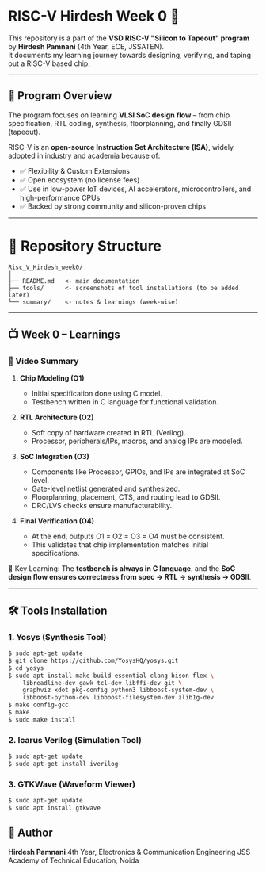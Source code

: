 
# RISC-V Hirdesh Week 0 🚀

This repository is a part of the **VSD RISC-V "Silicon to Tapeout" program** by **Hirdesh Pamnani** (4th Year, ECE, JSSATEN).  
It documents my learning journey towards designing, verifying, and taping out a RISC-V based chip.

---

## 📖 Program Overview
The program focuses on learning **VLSI SoC design flow** – from chip specification, RTL coding, synthesis, floorplanning, and finally GDSII (tapeout).  

RISC-V is an **open-source Instruction Set Architecture (ISA)**, widely adopted in industry and academia because of:
- ✅ Flexibility & Custom Extensions  
- ✅ Open ecosystem (no license fees)  
- ✅ Use in low-power IoT devices, AI accelerators, microcontrollers, and high-performance CPUs  
- ✅ Backed by strong community and silicon-proven chips  

---

# 📂 Repository Structure

```
Risc_V_Hirdesh_week0/
│
├── README.md   <- main documentation
├── tools/      <- screenshots of tool installations (to be added later)
└── summary/    <- notes & learnings (week-wise)
```

---

## 📺 Week 0 – Learnings

### 🔹 Video Summary 
1. **Chip Modeling (O1)**  
   - Initial specification done using C model.  
   - Testbench written in C language for functional validation.  

2. **RTL Architecture (O2)**  
   - Soft copy of hardware created in RTL (Verilog).  
   - Processor, peripherals/IPs, macros, and analog IPs are modeled.  

3. **SoC Integration (O3)**  
   - Components like Processor, GPIOs, and IPs are integrated at SoC level.  
   - Gate-level netlist generated and synthesized.  
   - Floorplanning, placement, CTS, and routing lead to GDSII.  
   - DRC/LVS checks ensure manufacturability.  

4. **Final Verification (O4)**  
   - At the end, outputs O1 = O2 = O3 = O4 must be consistent.  
   - This validates that chip implementation matches initial specifications.  

📌 Key Learning: The **testbench is always in C language**, and the **SoC design flow ensures correctness from spec → RTL → synthesis → GDSII**.

---

## 🛠️ Tools Installation 

### 1. Yosys (Synthesis Tool)
```bash
$ sudo apt-get update
$ git clone https://github.com/YosysHQ/yosys.git
$ cd yosys
$ sudo apt install make build-essential clang bison flex \
    libreadline-dev gawk tcl-dev libffi-dev git \
    graphviz xdot pkg-config python3 libboost-system-dev \
    libboost-python-dev libboost-filesystem-dev zlib1g-dev
$ make config-gcc
$ make
$ sudo make install
````

### 2. Icarus Verilog (Simulation Tool)

```bash
$ sudo apt-get update
$ sudo apt-get install iverilog
```

### 3. GTKWave (Waveform Viewer)

```bash
$ sudo apt-get update
$ sudo apt install gtkwave
```

## 📌 Author

**Hirdesh Pamnani**
4th Year, Electronics & Communication Engineering
JSS Academy of Technical Education, Noida
